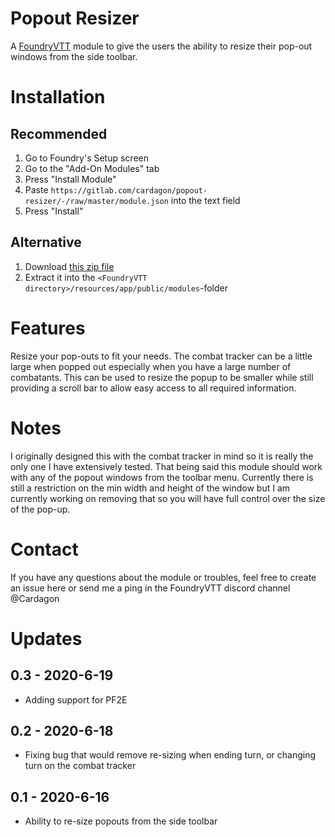 # Popout Resizer

A [FoundryVTT](http://foundryvtt.com/) module to give the users the ability to resize their pop-out windows from the side toolbar.

# Installation

## Recommended

1. Go to Foundry's Setup screen
1. Go to the "Add-On Modules" tab
1. Press "Install Module"
1. Paste `https://gitlab.com/cardagon/popout-resizer/-/raw/master/module.json` into the text field
1. Press "Install"

## Alternative

1. Download [this zip file](https://gitlab.com/cardagon/popout-resizer/-/jobs/artifacts/master/download?job=zip)
2. Extract it into the `<FoundryVTT directory>/resources/app/public/modules`-folder

# Features

Resize your pop-outs to fit your needs.
The combat tracker can be a little large when popped out especially when you have a large number of combatants.
This can be used to resize the popup to be smaller while still providing a scroll bar to allow easy access to all required information.



# Notes

I originally designed this with the combat tracker in mind so it is really the only one I have extensively tested.
That being said this module should work with any of the popout windows from the toolbar menu.
Currently there is still a restriction on the min width and height of the window but I am currently working on removing that so you will have full control over the size of the pop-up.

# Contact

If you have any questions about the module or troubles, feel free to create an issue here or send me a ping in the FoundryVTT discord channel @Cardagon

# Updates

## 0.3 - 2020-6-19
- Adding support for PF2E

## 0.2 - 2020-6-18
- Fixing bug that would remove re-sizing when ending turn, or changing turn on the combat tracker

## 0.1 - 2020-6-16
- Ability to re-size popouts from the side toolbar